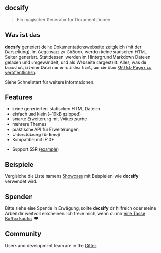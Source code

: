 ## docsify

> Ein magischer Generator für Dokumentationen.

## Was ist das

**docsify** generiert deine Dokumentationswebseite zeitgleich (mit der Darstellung). Im Gegensatz zu GitBook, werden keine statischen HTML Seiten generiert. Stattdessen, werden im Hintergrund Markdown Dateien geladen und umgewandelt, und als Webseite dargestellt. Alles, was du brauchst, ist eine Datei namens `index.html`, um sie über [GitHub Pages zu veröffentlichen](de-de/deploy.md).

Siehe [Schnellstart](de-de/quickstart.md) für weitere Informationen.

## Features

- keine generierten, statischen HTML Dateien
- einfach und klein (~19kB gzipped)
- smarte Erweiterung mit Volltextsuche
- mehrere Themes
- praktische API für Erweiterungen
- Unterstützung für Emoji
- Kompatibel mit IE10+

* Support SSR ([example](https://github.com/QingWei-Li/docsify-ssr-demo))

## Beispiele

Vergleiche die Liste namens [Showcase](https://github.com/QingWei-Li/docsify/#showcase) mit Beispielen, wie **docsify** verwendet wird.

## Spenden

Bitte ziehe eine Spende in Erwägung, sollte **docsify** dir hilfreich oder meine Arbeit dir wertvoll erscheinen. Ich freue mich, wenn du mir [eine Tasse Kaffee kaufst](https://github.com/QingWei-Li/donate). :heart:

## Community

Users and development team are in the [Gitter](https://gitter.im/docsifyjs/Lobby).
